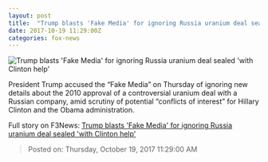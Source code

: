 ```yaml
---
layout: post
title:  "Trump blasts 'Fake Media' for ignoring Russia uranium deal sealed 'with Clinton help'"
date: 2017-10-19 11:29:00Z
categories: fox-news
---
```


![Trump blasts 'Fake Media' for ignoring Russia uranium deal sealed 'with Clinton help'](http://a57.foxnews.com/images.foxnews.com/content/fox-news/politics/2017/10/19/trump-blasts-fake-media-for-ignoring-russia-uranium-deal-sealed-with-clinton-help/_jcr_content/article-text/article-par-11/inline_spotlight_ima/image.img.jpg/612/344/1508416531812.jpg?ve=1&tl=1)

President Trump accused the “Fake Media” on Thursday of ignoring new details about the 2010 approval of a controversial uranium deal with a Russian company, amid scrutiny of potential “conflicts of interest” for Hillary Clinton and the Obama administration.


Full story on F3News: [Trump blasts 'Fake Media' for ignoring Russia uranium deal sealed 'with Clinton help'](http://www.f3nws.com/n/ZnkT4D)

> Posted on: Thursday, October 19, 2017 11:29:00 AM
